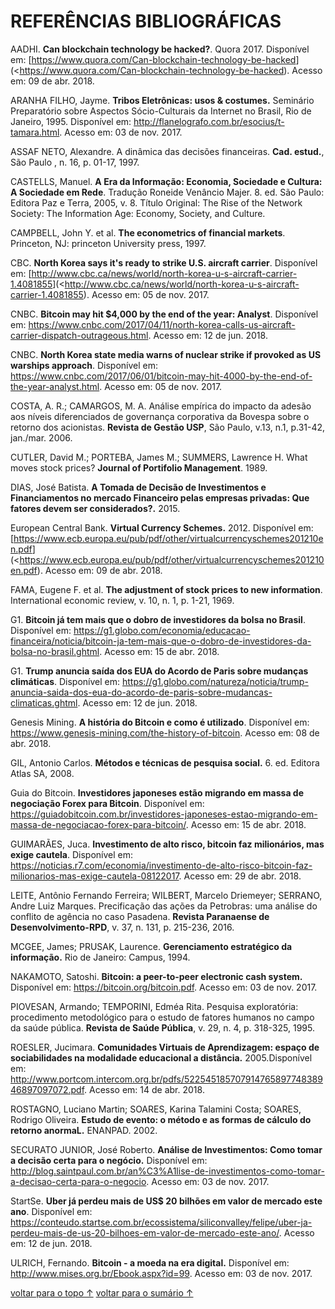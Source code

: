 # <a name="referencias">REFERÊNCIAS BIBLIOGRÁFICAS</a>

AADHI. **Can blockchain technology be hacked?**. Quora 2017. Disponível em: [<https://www.quora.com/Can-blockchain-technology-be-hacked>](<https://www.quora.com/Can-blockchain-technology-be-hacked). Acesso em: 09 de abr. 2018.

ARANHA FILHO, Jayme. **Tribos Eletrônicas: usos & costumes.** Seminário Preparatório sobre Aspectos Sócio-Culturais da Internet no Brasil, Rio de Janeiro, 1995. Disponível em: [<http://flanelografo.com.br/esocius/t-tamara.html>](http://flanelografo.com.br/esocius/t-tamara.html). Acesso em: 03 de nov. 2017.

ASSAF NETO, Alexandre. A dinâmica das decisões financeiras. **Cad. estud.**,  São Paulo ,  n. 16, p. 01-17, 1997.

CASTELLS, Manuel. **A Era da Informação: Economia, Sociedade e Cultura:  A Sociedade em Rede**. Tradução Roneide Venâncio Majer. 8. ed. São Paulo: Editora Paz e Terra, 2005, v. 8. Título Original: The Rise of the Network Society: The Information Age: Economy, Society, and Culture.

CAMPBELL, John Y. et al. **The econometrics of financial markets**. Princeton, NJ: princeton University press, 1997.

CBC. **North Korea says it's ready to strike U.S. aircraft carrier**. Disponível em: [<http://www.cbc.ca/news/world/north-korea-u-s-aircraft-carrier-1.4081855>](<http://www.cbc.ca/news/world/north-korea-u-s-aircraft-carrier-1.4081855). Acesso em: 05 de nov. 2017.

CNBC. **Bitcoin may hit $4,000 by the end of the year: Analyst**. Disponível em: [<https://www.cnbc.com/2017/04/11/north-korea-calls-us-aircraft-carrier-dispatch-outrageous.html>](https://www.cnbc.com/2017/04/11/north-korea-calls-us-aircraft-carrier-dispatch-outrageous.html). Acesso em: 12 de jun. 2018.

CNBC. **North Korea state media warns of nuclear strike if provoked as US warships approach**. Disponível em: [<https://www.cnbc.com/2017/06/01/bitcoin-may-hit-4000-by-the-end-of-the-year-analyst.html>](https://www.cnbc.com/2017/06/01/bitcoin-may-hit-4000-by-the-end-of-the-year-analyst.html). Acesso em: 05 de nov. 2017.

COSTA, A. R.; CAMARGOS, M. A. Análise empírica do impacto da adesão aos níveis diferenciados de governança corporativa da Bovespa sobre o retorno dos acionistas. **Revista de Gestão USP**, São Paulo, v.13, n.1, p.31-42, jan./mar. 2006. 

CUTLER, David M.; PORTEBA, James M.; SUMMERS, Lawrence H. What moves stock prices? **Journal of Portifolio Management**. 1989.

DIAS, José Batista. **A Tomada de Decisão de Investimentos e Financiamentos no mercado Financeiro pelas empresas privadas: Que fatores devem ser considerados?.** 2015.

European Central Bank. **Virtual Currency Schemes.** 2012. Disponível em: [<https://www.ecb.europa.eu/pub/pdf/other/virtualcurrencyschemes201210en.pdf>](<https://www.ecb.europa.eu/pub/pdf/other/virtualcurrencyschemes201210en.pdf). Acesso em: 09 de abr. 2018.

FAMA, Eugene F. et al. **The adjustment of stock prices to new information**. International economic review, v. 10, n. 1, p. 1-21, 1969.

G1. **Bitcoin já tem mais que o dobro de investidores da bolsa no Brasil**. Disponível em: [<https://g1.globo.com/economia/educacao-financeira/noticia/bitcoin-ja-tem-mais-que-o-dobro-de-investidores-da-bolsa-no-brasil.ghtml>](https://g1.globo.com/economia/educacao-financeira/noticia/bitcoin-ja-tem-mais-que-o-dobro-de-investidores-da-bolsa-no-brasil.ghtml). Acesso em: 15 de abr. 2018.

G1. **Trump anuncia saída dos EUA do Acordo de Paris sobre mudanças climáticas**. Disponível em: [<https://g1.globo.com/natureza/noticia/trump-anuncia-saida-dos-eua-do-acordo-de-paris-sobre-mudancas-climaticas.ghtml>](https://g1.globo.com/natureza/noticia/trump-anuncia-saida-dos-eua-do-acordo-de-paris-sobre-mudancas-climaticas.ghtml). Acesso em: 12 de jun. 2018.

Genesis Mining. **A história do Bitcoin e como é utilizado**. Disponível em: [<https://www.genesis-mining.com/the-history-of-bitcoin>](https://www.genesis-mining.com/the-history-of-bitcoin). Acesso em: 08 de abr. 2018.

GIL, Antonio Carlos. **Métodos e técnicas de pesquisa social.** 6. ed. Editora Atlas SA, 2008.

Guia do Bitcoin. **Investidores japoneses estão migrando em massa de negociação Forex para Bitcoin**. Disponível em: [<https://guiadobitcoin.com.br/investidores-japoneses-estao-migrando-em-massa-de-negociacao-forex-para-bitcoin/>](https://guiadobitcoin.com.br/investidores-japoneses-estao-migrando-em-massa-de-negociacao-forex-para-bitcoin/). Acesso em: 15 de abr. 2018.

GUIMARÃES, Juca. **Investimento de alto risco, bitcoin faz milionários, mas exige cautela**. Disponível em: [<https://noticias.r7.com/economia/investimento-de-alto-risco-bitcoin-faz-milionarios-mas-exige-cautela-08122017>](https://noticias.r7.com/economia/investimento-de-alto-risco-bitcoin-faz-milionarios-mas-exige-cautela-08122017). Acesso em: 29 de abr. 2018.

LEITE, Antônio Fernando Ferreira; WILBERT, Marcelo Driemeyer; SERRANO, Andre Luiz Marques. Precificação das ações da Petrobras: uma análise do conflito de agência no caso Pasadena. **Revista Paranaense de Desenvolvimento-RPD**, v. 37, n. 131, p. 215-236, 2016.

MCGEE, James; PRUSAK, Laurence. **Gerenciamento estratégico da informação.** Rio de Janeiro: Campus, 1994.

NAKAMOTO, Satoshi. **Bitcoin: a peer-to-peer electronic cash system.** Disponível em: [<https://bitcoin.org/bitcoin.pdf>](https://bitcoin.org/bitcoin.pdf). Acesso em: 03 de nov. 2017.

PIOVESAN, Armando; TEMPORINI, Edméa Rita. Pesquisa exploratória: procedimento metodológico para o estudo de fatores humanos no campo da saúde pública. **Revista de Saúde Pública**, v. 29, n. 4, p. 318-325, 1995.

ROESLER, Jucimara. **Comunidades Virtuais de Aprendizagem: espaço de sociabilidades na modalidade
educacional a distância.** 2005.Disponível em: [<http://www.portcom.intercom.org.br/pdfs/52254518570791476589774838946897097072.pdf>](http://www.portcom.intercom.org.br/pdfs/52254518570791476589774838946897097072.pdf). Acesso em: 14 de abr. 2018.

ROSTAGNO, Luciano Martin; SOARES, Karina Talamini Costa; SOARES, Rodrigo Oliveira. **Estudo de evento: o método e as formas de cálculo do retorno anormaL.** ENANPAD. 2002.

SECURATO JUNIOR, José Roberto. **Análise de Investimentos: Como tomar a decisão certa para o negócio.** Disponível em: [<http://blog.saintpaul.com.br/an%C3%A1lise-de-investimentos-como-tomar-a-decisao-certa-para-o-negocio>](http://blog.saintpaul.com.br/an%C3%A1lise-de-investimentos-como-tomar-a-decisao-certa-para-o-negocio). Acesso em: 03 de nov. 2017.

StartSe. **Uber já perdeu mais de US$ 20 bilhões em valor de mercado este ano**. Disponível em: [<https://conteudo.startse.com.br/ecossistema/siliconvalley/felipe/uber-ja-perdeu-mais-de-us-20-bilhoes-em-valor-de-mercado-este-ano/>](https://conteudo.startse.com.br/ecossistema/siliconvalley/felipe/uber-ja-perdeu-mais-de-us-20-bilhoes-em-valor-de-mercado-este-ano/). Acesso em: 12 de jun. 2018.

ULRICH, Fernando. **Bitcoin - a moeda na era digital.** Disponível em: [<http://www.mises.org.br/Ebook.aspx?id=99>](http://www.mises.org.br/Ebook.aspx?id=99). Acesso em: 03 de nov. 2017.

[voltar para o topo ↑](#referencias)
[voltar para o sumário ↑](https://github.com/eliabejr/bitcoin-price-analysis/blob/master/portuguese/README.md#sumario)
